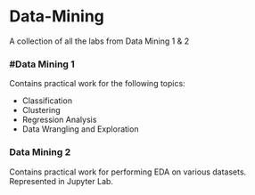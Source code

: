 # Data-Mining
A collection of all the labs from Data Mining 1 & 2

### #Data Mining 1 
Contains practical work for the following topics:

- Classification
- Clustering
- Regression Analysis
- Data Wrangling and Exploration

### Data Mining 2
Contains practical work for performing EDA on various datasets. Represented in Jupyter Lab.
